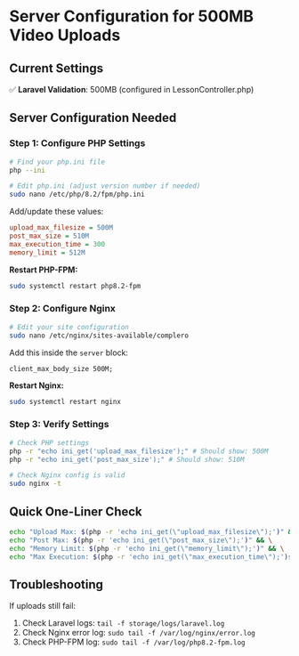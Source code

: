 # Server Configuration for 500MB Video Uploads

## Current Settings

✅ **Laravel Validation**: 500MB (configured in LessonController.php)

## Server Configuration Needed

### Step 1: Configure PHP Settings

```bash
# Find your php.ini file
php --ini

# Edit php.ini (adjust version number if needed)
sudo nano /etc/php/8.2/fpm/php.ini
```

Add/update these values:
```ini
upload_max_filesize = 500M
post_max_size = 510M
max_execution_time = 300
memory_limit = 512M
```

**Restart PHP-FPM:**
```bash
sudo systemctl restart php8.2-fpm
```

### Step 2: Configure Nginx

```bash
# Edit your site configuration
sudo nano /etc/nginx/sites-available/complero
```

Add this inside the `server` block:
```nginx
client_max_body_size 500M;
```

**Restart Nginx:**
```bash
sudo systemctl restart nginx
```

### Step 3: Verify Settings

```bash
# Check PHP settings
php -r "echo ini_get('upload_max_filesize');" # Should show: 500M
php -r "echo ini_get('post_max_size');" # Should show: 510M

# Check Nginx config is valid
sudo nginx -t
```

## Quick One-Liner Check

```bash
echo "Upload Max: $(php -r 'echo ini_get(\"upload_max_filesize\");')" && \
echo "Post Max: $(php -r 'echo ini_get(\"post_max_size\");')" && \
echo "Memory Limit: $(php -r 'echo ini_get(\"memory_limit\");')" && \
echo "Max Execution: $(php -r 'echo ini_get(\"max_execution_time\");')s"
```

## Troubleshooting

If uploads still fail:
1. Check Laravel logs: `tail -f storage/logs/laravel.log`
2. Check Nginx error log: `sudo tail -f /var/log/nginx/error.log`
3. Check PHP-FPM log: `sudo tail -f /var/log/php8.2-fpm.log`
